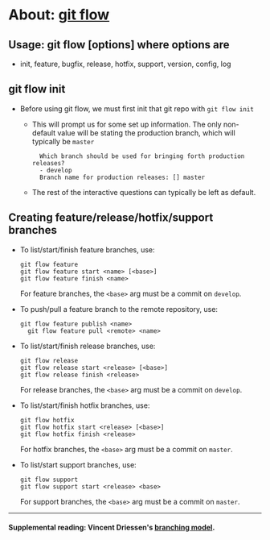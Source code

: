# About: [git flow][git flow]
## Usage: git flow [options] where __options__ are
* init, feature, bugfix, release, hotfix, support, version, config, log

## git flow init
* Before using git flow, we must first init that git repo with `git flow init`
  * This will prompt us for some set up information. The only non-default value will be stating the production branch, which will typically be `master`

    ``` 
      Which branch should be used for bringing forth production releases?
      - develop
      Branch name for production releases: [] master
    ```
  * The rest of the interactive questions can typically be left as default. 

## Creating feature/release/hotfix/support branches
* To list/start/finish feature branches, use: 

  ``` 
  git flow feature
  git flow feature start <name> [<base>]
  git flow feature finish <name>
  ``` 

  For feature branches, the `<base>` arg must be a commit on `develop`.

* To push/pull a feature branch to the remote repository, use:

  ```
  git flow feature publish <name>
    git flow feature pull <remote> <name> 
  ```

* To list/start/finish release branches, use: 

  ```
  git flow release
  git flow release start <release> [<base>]
  git flow release finish <release>
  ```
  For release branches, the `<base>` arg must be a commit on `develop`.

* To list/start/finish hotfix branches, use: 

  ```
  git flow hotfix
  git flow hotfix start <release> [<base>]
  git flow hotfix finish <release>
  ```
  For hotfix branches, the `<base>` arg must be a commit on `master`.

* To list/start support branches, use: 

  ```
  git flow support
  git flow support start <release> <base>
  ```
  For support branches, the `<base>` arg must be a commit on `master`. 

---
#### Supplemental reading: Vincent Driessen's [branching model][bm]. 

[git flow]: https://github.com/nvie/gitflow
[bm]: https://nvie.com/posts/a-successful-git-branching-model/